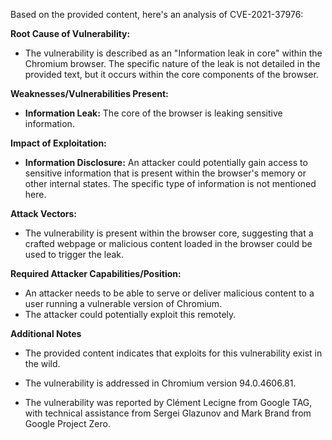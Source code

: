 Based on the provided content, here's an analysis of CVE-2021-37976:

**Root Cause of Vulnerability:**

*   The vulnerability is described as an "Information leak in core" within the Chromium browser. The specific nature of the leak is not detailed in the provided text, but it occurs within the core components of the browser.

**Weaknesses/Vulnerabilities Present:**
*   **Information Leak:** The core of the browser is leaking sensitive information.

**Impact of Exploitation:**

*   **Information Disclosure:** An attacker could potentially gain access to sensitive information that is present within the browser's memory or other internal states. The specific type of information is not mentioned here.

**Attack Vectors:**
*   The vulnerability is present within the browser core, suggesting that a crafted webpage or malicious content loaded in the browser could be used to trigger the leak.

**Required Attacker Capabilities/Position:**
*   An attacker needs to be able to serve or deliver malicious content to a user running a vulnerable version of Chromium.
*   The attacker could potentially exploit this remotely.

**Additional Notes**
*   The provided content indicates that exploits for this vulnerability exist in the wild.

*   The vulnerability is addressed in Chromium version 94.0.4606.81.

*   The vulnerability was reported by Clément Lecigne from Google TAG, with technical assistance from Sergei Glazunov and Mark Brand from Google Project Zero.